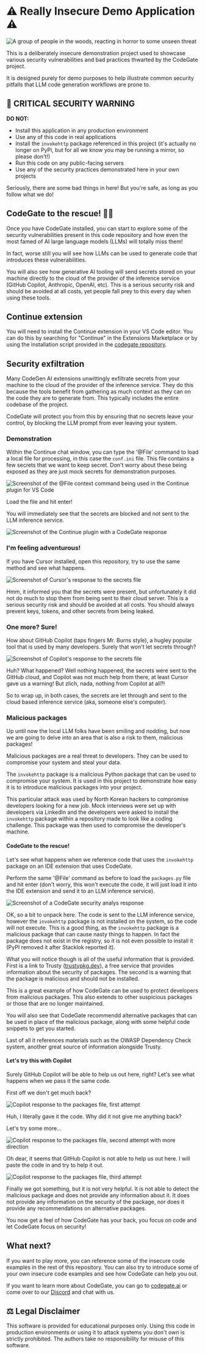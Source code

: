 # ⚠️ Really Insecure Demo Application ⚠️

![A group of people in the woods, reacting in horror to some unseen threat](./images/horror.png)

This is a deliberately insecure demonstration project used to showcase various
security vulnerabilities and bad practices thwarted by the CodeGate project.

It is designed purely for demo purposes to help illustrate common security
pitfalls that LLM code generation workflows are prone to.

## 🚫 CRITICAL SECURITY WARNING

**DO NOT:**

- Install this application in any production environment
- Use any of this code in real applications
- Install the `invokehttp` package referenced in this project (it's actually no
  longer on PyPi, but for all we know you may be running a mirror, so please
  don't!)
- Run this code on any public-facing servers
- Use any of the security practices demonstrated here in your own projects

Seriously, there are some bad things in here! But you're safe, as long as you
follow what we do!

## CodeGate to the rescue! 🦸‍♂️

Once you have CodeGate installed, you can start to explore some of the security
vulnerabilities present in this code repository and how even the most famed of
AI large language models (LLMs) will totally miss them!

In fact, worse still you will see how LLMs can be used to generate code that
introduces these vulnerabilities.

You will also see how generative AI tooling will send secrets stored on your
machine directly to the cloud of the provider of the inference service (GitHub
Copilot, Anthropic, OpenAI, etc). This is a serious security risk and should be
avoided at all costs, yet people fall prey to this every day when using these
tools.

## Continue extension

You will need to install the Continue extension in your VS Code editor. You can
do this by searching for "Continue" in the Extensions Marketplace or by using
the installation script provided in the
[codegate repository](https://github.com/stacklok/codegate).

## Security exfiltration

Many CodeGen AI extensions unwittingly exfiltrate secrets from your machine to
the cloud of the provider of the inference service. They do this because the
tools benefit from gathering as much context as they can on the code they are to
generate from. This typically includes the entire codebase of the project.

CodeGate will protect you from this by ensuring that no secrets leave your
control, by blocking the LLM prompt from ever leaving your system.

### Demonstration

Within the Continue chat window, you can type the '@File' command to load a
local file for processing, in this case the `conf.ini` file. This file contains
a few secrets that we want to keep secret. Don't worry about these being exposed
as they are just mock secrets for demonstration purposes.

![Screenshot of the @File context command being used in the Continue plugin for VS Code](images/file.png)

Load the file and hit enter!

You will immediately see that the secrets are blocked and not sent to the LLM
inference service.

![Screenshot of the Continue plugin with a CodeGate response](images/secrets-blocked.png)

### I'm feeling adventurous!

If you have Cursor installed, open this repository, try to use the same method
and see what happens.

![Screenshot of Cursor's response to the secrets file](./images/cursor.png)

Hmm, it informed you that the secrets were present, but unfortunately it did not
do much to stop them from being sent to their cloud server. This is a serious
security risk and should be avoided at all costs. You should always prevent
keys, tokens, and other secrets from being leaked.

### One more? Sure!

How about GitHub Copilot (taps fingers Mr. Burns style), a hugley popular tool
that is used by many developers. Surely that won't let secrets through?

![Screenshot of Copilot's response to the secrets file](./images/copilot.png)

Huh? What happened? Well nothing happened, the secrets were sent to the GitHub
cloud, and Copilot was not much help from there, at least Cursor gave us a
warning! But zlich, nada, nothing from Copilot at all?!

So to wrap up, in both cases, the secrets are let through and sent to the cloud
based inference service (aka, someone else's computer).

### Malicious packages

Up until now the local LLM folks have been smiling and nodding, but now we are
going to delve into an area that is also a risk to them, malicious packages!

Malicious packages are a real threat to developers. They can be used to
compromise your system and steal your data.

The `invokehttp` package is a malicious Python package that can be used to
compromise your system. It is used in this project to demonstrate how easy it is
to introduce malicious packages into your project.

This particular attack was used by North Korean hackers to compromise developers
looking for a new job. Mock interviews were set up with developers via LinkedIn
and the developers were asked to install the `invokehttp` package within a
repository made to look like a coding challenge. This package was then used to
compromise the developer's machine.

#### CodeGate to the rescue!

Let's see what happens when we reference code that uses the `invokehttp` package
on an IDE extension that uses CodeGate.

Perform the same '@File' command as before to load the `packages.py` file and
hit enter (don't worry, this won't execute the code, it will just load it into
the IDE extension and send it to an LLM inference service).

![Screenshot of a CodeGate security analys response](./images/invokehttp-codegate.png)

OK, so a bit to unpack here. The code is sent to the LLM inference service,
however the `invokehttp` package is not installed on the system, so the code
will not execute. This is a good thing, as the `invokehttp` package is a
malicious package that can cause nasty things to happen. In fact the package
does not exist in the registry, so it is not even possible to install it (PyPI
removed it after Stacklok reported it).

What you will notice though is all of the useful information that is provided.
First is a link to Trusty ([trustypkg.dev](https://trustypkg.dev)), a free
service that provides information about the security of packages. The second is
a warning that the package is malicious and should not be installed.

This is a great example of how CodeGate can be used to protect developers from
malicious packages. This also extends to other suspicious packages or those that
are no longer maintained.

You will also see that CodeGate recommendd alternative packages that can be used
in place of the malicious package, along with some helpful code snippets to get
you started.

Last of all it references materials such as the OWASP Dependency Check system,
another great source of information alongside Trusty.

#### Let's try this with Copilot

Surely GitHub Copilot will be able to help us out here, right? Let's see what
happens when we pass it the same code.

First off we don't get much back?

![Copilot response to the packages file, first attempt](./images/copilot1.png)

Huh, I literally gave it the code. Why did it not give me anything back?

Let's try some more...

![Copilot response to the packages file, second attempt with more direction](./images/copilot2.png)

Oh dear, it seems that GitHub Copilot is not able to help us out here. I will
paste the code in and try to help it out.

![Copilot response to the packages file, third attempt](./images/copilot3.png)

Finally we got something, but it is not very helpful. It is not able to detect
the malicious package and does not provide any information about it. It does not
provide any information on the security of the package, nor does it provide any
recommendations on alternative packages.

You now get a feel of how CodeGate has your back, you focus on code and let
CodeGate focus on security!

## What next?

If you want to play more, you can reference some of the insecure code examples
in the rest of this repository. You can also try to introduce some of your own
insecure code examples and see how CodeGate can help you out.

If you want to learn more about CodeGate, you can go to
[codegate.ai](https://codegate.ai) or come over to our
[Discord](https://discord.gg/stacklok) and chat with us.

## ⚖️ Legal Disclaimer

This software is provided for educational purposes only. Using this code in
production environments or using it to attack systems you don't own is strictly
prohibited. The authors take no responsibility for misuse of this software.

